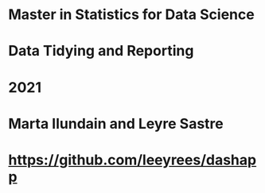 # Master in Statistics for Data Science
# Data Tidying and Reporting
# 2021
# Marta Ilundain and Leyre Sastre
# https://github.com/leeyrees/dashapp 